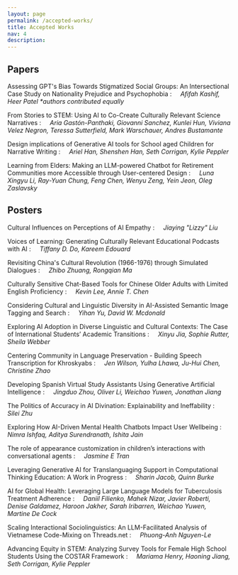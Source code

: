 ```yaml
---
layout: page
permalink: /accepted-works/
title: Accepted Works
nav: 4
description:
---
```



## Papers

Assessing GPT's Bias Towards Stigmatized Social Groups: An Intersectional Case Study on Nationality Prejudice and Psychophobia
: &nbsp;&nbsp;&nbsp; _Afifah Kashif, Heer Patel  *authors contributed equally_

From Stories to STEM: Using AI to Co-Create Culturally Relevant Science Narratives
: &nbsp;&nbsp;&nbsp; _Aria Gastón-Panthaki, Giovanni Sanchez, Kunlei Hun, Viviana Velez Negron, Teressa Sutterfield, Mark Warschauer, Andres Bustamante_

Design implications of Generative AI tools for School aged Children for Narrative Writing
: &nbsp;&nbsp;&nbsp; _Ariel Han, Shenshen Han, Seth Corrigan, Kylie Peppler_

Learning from Elders: Making an LLM-powered Chatbot for Retirement Communities more Accessible through User-centered Design
: &nbsp;&nbsp;&nbsp; _Luna Xingyu Li, Ray-Yuan Chung, Feng Chen, Wenyu Zeng, Yein Jeon, Oleg Zaslavsky_

## Posters
Cultural Influences on Perceptions of AI Empathy
: &nbsp;&nbsp;&nbsp; _Jiaying "Lizzy" Liu_

Voices of Learning: Generating Culturally Relevant Educational Podcasts with AI
: &nbsp;&nbsp;&nbsp; _Tiffany D. Do, Kareem Edouard_

Revisiting China's Cultural Revolution (1966-1976) through Simulated Dialogues
: &nbsp;&nbsp;&nbsp; _Zhibo Zhuang, Rongqian Ma_

Culturally Sensitive Chat-Based Tools for Chinese Older Adults with Limited English Proficiency
: &nbsp;&nbsp;&nbsp; _Kevin Lee, Annie T. Chen_

Considering Cultural and Linguistic Diversity in AI-Assisted Semantic Image Tagging and Search
: &nbsp;&nbsp;&nbsp; _Yihan Yu, David W. Mcdonald_

Exploring AI Adoption in Diverse Linguistic and Cultural Contexts: The Case of International Students’ Academic Transitions
: &nbsp;&nbsp;&nbsp; _Xinyu Jia, Sophie Rutter, Sheila Webber_

Centering Community in Language Preservation - Building Speech Transcription for Khroskyabs
: &nbsp;&nbsp;&nbsp; _Jen Wilson, Yulha Lhawa, Ju-Hui Chen, Christine Zhao_

Developing Spanish Virtual Study Assistants Using Generative Artificial Intelligence
: &nbsp;&nbsp;&nbsp; _Jingduo Zhou, Oliver Li, Weichao Yuwen, Jonathan Jiang_

The Politics of Accuracy in AI Divination: Explainability and Ineffability
: &nbsp;&nbsp;&nbsp; _Silei Zhu_

Exploring How AI-Driven Mental Health Chatbots Impact User Wellbeing
: &nbsp;&nbsp;&nbsp; _Nimra Ishfaq, Aditya Surendranath, Ishita Jain_

The role of appearance customization in children’s interactions with conversational agents
: &nbsp;&nbsp;&nbsp; _Jasmine E Tran_

Leveraging Generative AI for Translanguaging Support in Computational Thinking Education: A Work in Progress
: &nbsp;&nbsp;&nbsp; _Sharin Jacob, Quinn Burke_

AI for Global Health: Leveraging Large Language Models for Tuberculosis Treatment Adherence
: &nbsp;&nbsp;&nbsp; _Daniil Filienko, Mahek Nizar, Javier Roberti, Denise Galdamez, Haroon Jakher, Sarah Iribarren, Weichao Yuwen, Martine De Cock_

Scaling Interactional Sociolinguistics: An LLM-Facilitated Analysis of Vietnamese Code-Mixing on Threads.net
: &nbsp;&nbsp;&nbsp; _Phuong-Anh Nguyen-Le_

Advancing Equity in STEM: Analyzing Survey Tools for Female High School Students Using the COSTAR Framework
: &nbsp;&nbsp;&nbsp; _Mariama Henry, Haoning Jiang, Seth Corrigan, Kylie Peppler_